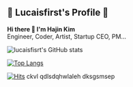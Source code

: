 ## 🖤 Lucaisfirst's Profile 🖤

**Hi there 👋 I'm Hajin Kim** <br>
Engineer, Coder, Artist, Startup CEO, PM...

![lucaisfisrt's GitHub stats](https://github-readme-stats.vercel.app/api?username=lucaisfirst&show_icons=true)

[![Top Langs](https://github-readme-stats.vercel.app/api/top-langs/?username=lucaisfirst&layout=compact&langs_count=10)](https://github.com/lucaisfirst/github-readme-stats)

[![Hits](https://hits.seeyoufarm.com/api/count/incr/badge.svg?url=https%3A%2F%2Fgithub.com%2Flucaisfirst&count_bg=%2379C83D&title_bg=%23555555&icon=&icon_color=%23E7E7E7&title=hits&edge_flat=false)](https://hits.seeyoufarm.com)
ckvl qdlsdqhwlaleh dksgsmsep
